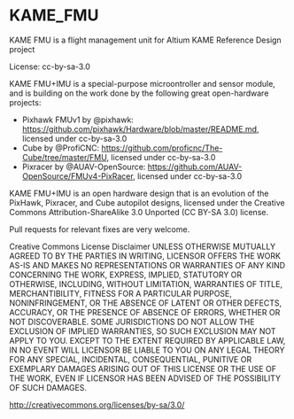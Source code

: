 # KAME_FMU
KAME FMU is a flight management unit for Altium KAME Reference Design project

License: cc-by-sa-3.0

KAME FMU+IMU is a special-purpose microontroller and sensor module, and is building on the work done by the following great open-hardware projects:
- Pixhawk FMUv1 by @pixhawk: https://github.com/pixhawk/Hardware/blob/master/README.md, licensed under cc-by-sa-3.0
- Cube by @ProfiCNC: https://github.com/proficnc/The-Cube/tree/master/FMU, licensed under cc-by-sa-3.0
- Pixracer by @AUAV-OpenSource: https://github.com/AUAV-OpenSource/FMUv4-PixRacer, licensed under cc-by-sa-3.0


KAME FMU+IMU is an open hardware design that is an evolution of the PixHawk, Pixracer, and Cube autopilot designs, licensed under the Creative Commons Attribution-ShareAlike 3.0 Unported (CC BY-SA 3.0) license.

Pull requests for relevant fixes are very welcome.

Creative Commons License Disclaimer UNLESS OTHERWISE MUTUALLY AGREED TO BY THE PARTIES IN WRITING, LICENSOR OFFERS THE WORK AS-IS AND MAKES NO REPRESENTATIONS OR WARRANTIES OF ANY KIND CONCERNING THE WORK, EXPRESS, IMPLIED, STATUTORY OR OTHERWISE, INCLUDING, WITHOUT LIMITATION, WARRANTIES OF TITLE, MERCHANTIBILITY, FITNESS FOR A PARTICULAR PURPOSE, NONINFRINGEMENT, OR THE ABSENCE OF LATENT OR OTHER DEFECTS, ACCURACY, OR THE PRESENCE OF ABSENCE OF ERRORS, WHETHER OR NOT DISCOVERABLE. SOME JURISDICTIONS DO NOT ALLOW THE EXCLUSION OF IMPLIED WARRANTIES, SO SUCH EXCLUSION MAY NOT APPLY TO YOU. EXCEPT TO THE EXTENT REQUIRED BY APPLICABLE LAW, IN NO EVENT WILL LICENSOR BE LIABLE TO YOU ON ANY LEGAL THEORY FOR ANY SPECIAL, INCIDENTAL, CONSEQUENTIAL, PUNITIVE OR EXEMPLARY DAMAGES ARISING OUT OF THIS LICENSE OR THE USE OF THE WORK, EVEN IF LICENSOR HAS BEEN ADVISED OF THE POSSIBILITY OF SUCH DAMAGES.

http://creativecommons.org/licenses/by-sa/3.0/
